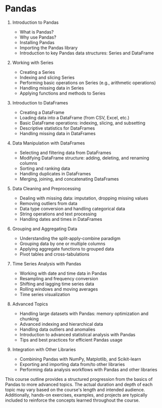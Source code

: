 # Pandas 

1. Introduction to Pandas
   - What is Pandas?
   - Why use Pandas?
   - Installing Pandas
   - Importing the Pandas library
   - Introduction to key Pandas data structures: Series and DataFrame

2. Working with Series
   - Creating a Series
   - Indexing and slicing Series
   - Performing basic operations on Series (e.g., arithmetic operations)
   - Handling missing data in Series
   - Applying functions and methods to Series

3. Introduction to DataFrames
   - Creating a DataFrame
   - Loading data into a DataFrame (from CSV, Excel, etc.)
   - Basic DataFrame operations: indexing, slicing, and subsetting
   - Descriptive statistics for DataFrames
   - Handling missing data in DataFrames

4. Data Manipulation with DataFrames
   - Selecting and filtering data from DataFrames
   - Modifying DataFrame structure: adding, deleting, and renaming columns
   - Sorting and ranking data
   - Handling duplicates in DataFrames
   - Merging, joining, and concatenating DataFrames

5. Data Cleaning and Preprocessing
   - Dealing with missing data: imputation, dropping missing values
   - Removing outliers from data
   - Data type conversion and handling categorical data
   - String operations and text processing
   - Handling dates and times in DataFrames

6. Grouping and Aggregating Data
   - Understanding the split-apply-combine paradigm
   - Grouping data by one or multiple columns
   - Applying aggregate functions to grouped data
   - Pivot tables and cross-tabulations

7. Time Series Analysis with Pandas
   - Working with date and time data in Pandas
   - Resampling and frequency conversion
   - Shifting and lagging time series data
   - Rolling windows and moving averages
   - Time series visualization

8. Advanced Topics
   - Handling large datasets with Pandas: memory optimization and chunking
   - Advanced indexing and hierarchical data
   - Handling data outliers and anomalies
   - Introduction to advanced statistical analysis with Pandas
   - Tips and best practices for efficient Pandas usage

9. Integration with Other Libraries
   - Combining Pandas with NumPy, Matplotlib, and Scikit-learn
   - Exporting and importing data from/to other libraries
   - Performing data analysis workflows with Pandas and other libraries

This course outline provides a structured progression from the basics of Pandas to more advanced topics. The actual duration and depth of each topic may vary based on the course's length and intended audience. Additionally, hands-on exercises, examples, and projects are typically included to reinforce the concepts learned throughout the course.
